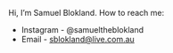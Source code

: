 Hi, I’m Samuel Blokland.
How to reach me:
  - Instagram - @samueltheblokland
  - Email - sblokland@live.com.au
